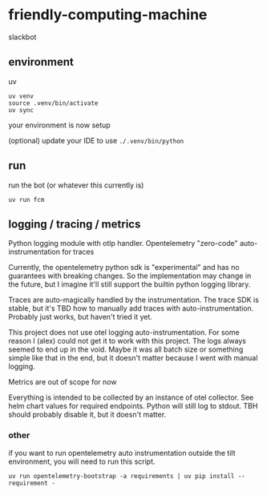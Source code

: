 # friendly-computing-machine
slackbot

## environment
uv
```
uv venv
source .venv/bin/activate
uv sync
```

your environment is now setup

(optional) update your IDE to use `./.venv/bin/python`

## run
run the bot (or whatever this currently is)
```
uv run fcm
```

## logging / tracing / metrics

Python logging module with otlp handler. Opentelemetry "zero-code" auto-instrumentation for traces

Currently, the opentelemetry python sdk is "experimental" and has no guarantees with breaking changes.
So the implementation may change in the future, but I imagine it'll still support the builtin python logging library.

Traces are auto-magically handled by the instrumentation. The trace SDK is stable, but it's TBD how to manually
add traces with auto-instrumentation. Probably just works, but haven't tried it yet.

This project does not use otel logging auto-instrumentation. For some reason I (alex) could not get it to work with this
project. The logs always seemed to end up in the void. Maybe it was all batch size or something simple like that in the
end, but it doesn't matter because I went with manual logging.

Metrics are out of scope for now

Everything is intended to be collected by an instance of otel collector. See helm chart values for required endpoints.
Python will still log to stdout. TBH should probably disable it, but it doesn't matter.

### other

if you want to run opentelemetry auto instrumentation outside the tilt environment, you will need to run this script.
```
uv run opentelemetry-bootstrap -a requirements | uv pip install --requirement -
```
